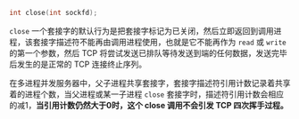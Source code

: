 ```c
int close(int sockfd); 
```

`close` 一个套接字的默认行为是把套接字标记为已关闭，然后立即返回到调用进程，该套接字描述符不能再由调用进程使用，也就是它不能再作为 `read` 或 `write` 的第一个参数，然后 TCP 将尝试发送已排队等待发送到端的任何数据，发送完毕后发生的是正常的 TCP 连接终止序列。

在多进程并发服务器中，父子进程共享套接字，套接字描述符引用计数记录着共享着的进程个数，当父进程或某一子进程 `close` 套接字时，描述符引用计数会相应的减1，**当引用计数仍然大于0时，这个 close 调用不会引发 TCP 四次挥手过程。**
